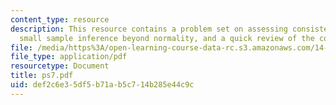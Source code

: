 ```yaml
---
content_type: resource
description: This resource contains a problem set on assessing consistency, heteroscedasticity,
  small sample inference beyond normality, and a quick review of the course.
file: /media/https%3A/open-learning-course-data-rc.s3.amazonaws.com/14-381-statistical-method-in-economics-fall-2006/def2c6e35df5b71ab5c714b285e44c9c_ps7.pdf
file_type: application/pdf
resourcetype: Document
title: ps7.pdf
uid: def2c6e3-5df5-b71a-b5c7-14b285e44c9c
---
```

